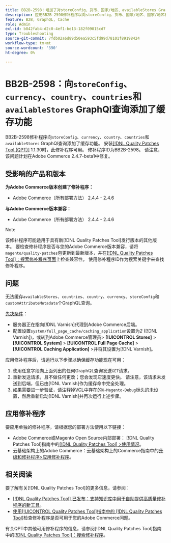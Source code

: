 ```yaml
---
title: BB2B-2598：增加了对storeConfig、货币、国家/地区、availableStores GraphQl查询的缓存功能
description: 应用BB2B-2598修补程序以向storeConfig、货币、国家/地区、国家/地区和availableStores GraphQl查询添加缓存功能。
feature: B2B, GraphQL, Cache
role: Admin
exl-id: b842fab4-d2c0-4ef1-be13-182f09015cd7
type: Troubleshooting
source-git-commit: 7fdb02a6d89d50ea593c5fd99d78101f89198424
workflow-type: tm+mt
source-wordcount: '390'
ht-degree: 0%

---
```


# BB2B-2598：向`storeConfig`、`currency`、`country`、`countries`和`availableStores` GraphQl查询添加了缓存功能

BB2B-2598修补程序向`storeConfig`、`currency`、`country`、`countries`和`availableStores` GraphQl查询添加了缓存功能。 安装[[!DNL Quality Patches Tool (QPT)]](https://experienceleague.adobe.com/zh-hans/docs/commerce-operations/tools/quality-patches-tool/quality-patches-tool-to-self-serve-quality-patches) 1.1.30时，此修补程序可用。 修补程序ID为BB2B-2598。 请注意，该问题计划在Adobe Commerce 2.4.7-beta1中修复。

## 受影响的产品和版本

**为Adobe Commerce版本创建了修补程序：**

* Adobe Commerce（所有部署方法） 2.4.4 - 2.4.6

**与Adobe Commerce版本兼容：**

* Adobe Commerce（所有部署方法） 2.4.4 - 2.4.6

>[!NOTE]
>
>该修补程序可能适用于具有新[!DNL Quality Patches Tool]发行版本的其他版本。 要检查修补程序是否与您的Adobe Commerce版本兼容，请将`magento/quality-patches`包更新到最新版本，并在[[!DNL Quality Patches Tool]：搜索修补程序页面](https://experienceleague.adobe.com/tools/commerce-quality-patches/index.html?lang=zh-Hans)上检查兼容性。 使用修补程序ID作为搜索关键字来查找修补程序。

## 问题

无法缓存`availableStores`、`countries`、`country`、`currency`、`storeConfig`和`customAttributeMetadata`个GraphQL查询。

<u>先决条件</u>：

* 服务器正在指向[!DNL Varnish]代理到Adobe Commerce后端。
* 配置设置`system/full_page_cache/caching_application`设置为&#x200B;*2* ([!DNL Varnish])，或转到Adobe Commerce管理员> **[!UICONTROL Stores]** > **[!UICONTROL System]** > **[!UICONTROL Full Page Cache]** > **[!UICONTROL Caching Application]** >并将其设置为[!DNL Varnish]。

应用修补程序后，请运行以下步骤以确保缓存功能现在可用：

1. 使用任意字段向上面列出的任何GraphQL查询发送`GET`请求。
1. 重新发送请求，且不做任何更改；您会发现它速度更快。 请注意，该请求未发送到后端，但已由[!DNL Varnish]作为缓存命中完全处理。
1. 如果需要进一步验证，请注释掉[VCL](https://github.com/magento/magento2/blob/026e5b29a5edfd619bbdea62d636b3cab2ea03b4/app/code/Magento/PageCache/etc/varnish6.vcl#L227)中存在的`X-Magento-Debug`标头的未设置，然后重新启动[!DNL Varnish]并再次运行上述步骤。

## 应用修补程序

要应用单独的修补程序，请根据您的部署方法使用以下链接：

* Adobe Commerce或Magento Open Source内部部署： [!DNL Quality Patches Tool]指南中的[[!DNL Quality Patches Tool] >使用情况](/help/tools/quality-patches-tool/usage.md)。
* 云基础架构上的Adobe Commerce：云基础架构上的Commerce指南中的[升级和修补程序>应用修补程序](https://experienceleague.adobe.com/docs/commerce-cloud-service/user-guide/develop/upgrade/apply-patches.html?lang=zh-Hans)。

## 相关阅读

要了解有关[!DNL Quality Patches Tool]的更多信息，请参阅：

* [[!DNL Quality Patches Tool] 已发布：支持知识库中用于自助提供高质量修补程序的新工具](https://experienceleague.adobe.com/zh-hans/docs/commerce-operations/tools/quality-patches-tool/quality-patches-tool-to-self-serve-quality-patches)。
* [使用[!UICONTROL Quality Patches Tool]指南中的 [!DNL Quality Patches Tool]](/help/tools/quality-patches-tool/patches-available-in-qpt/check-patch-for-magento-issue-with-magento-quality-patches.md)检查修补程序是否可用于您的Adobe Commerce问题。


有关QPT中其他可用修补程序的信息，请参阅[!DNL Quality Patches Tool]指南中的[[!DNL Quality Patches Tool]：搜索修补程序](https://experienceleague.adobe.com/tools/commerce-quality-patches/index.html?lang=zh-Hans)。
